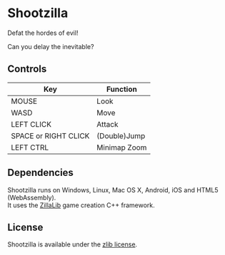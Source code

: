 # Shootzilla
Defat the hordes of evil!

Can you delay the inevitable?

## Controls
| Key                        | Function               |
|----------------------------|------------------------|
| MOUSE                      | Look                   |
| WASD                       | Move                   |
| LEFT CLICK                 | Attack                 |
| SPACE or RIGHT CLICK       | (Double)Jump           |
| LEFT CTRL                  | Minimap Zoom           |

## Dependencies
Shootzilla runs on Windows, Linux, Mac OS X, Android, iOS and HTML5 (WebAssembly).  
It uses the [ZillaLib](https://github.com/schellingb/ZillaLib) game creation C++ framework.

## License
Shootzilla is available under the [zlib license](http://www.gzip.org/zlib/zlib_license.html).
